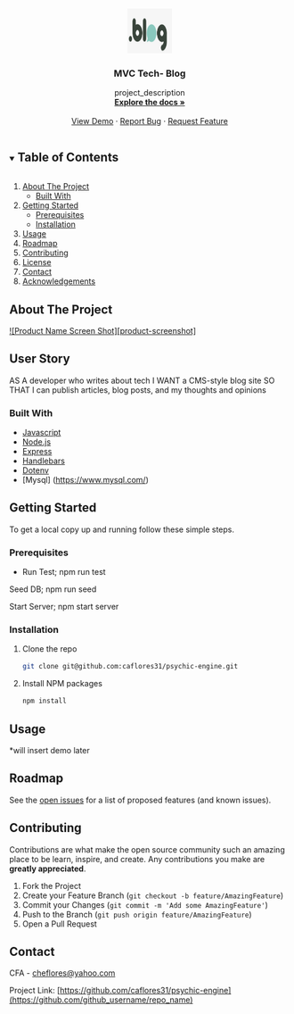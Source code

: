 

<!-- PROJECT LOGO -->
<br />
<p align="center">
  <a href="https://github.com/caflores31/psychic-engine">
    <img src="images/blog.png" alt="Logo" width="80" height="80">
  </a>

  <h3 align="center">MVC Tech- Blog</h3>

  <p align="center">
    project_description
    <br />
    <a href="https://github.com/caflores31/psychic-engine"><strong>Explore the docs »</strong></a>
    <br />
    <br />
    <a href="https://github.com/caflores31/psychic-engine">View Demo</a>
    ·
    <a href="https://github.com/caflores31/psychic-engine/issues">Report Bug</a>
    ·
    <a href="https://github.com/caflores31/psychic-engine/issues">Request Feature</a>
  </p>
</p>



<!-- TABLE OF CONTENTS -->
<details open="open">
  <summary><h2 style="display: inline-block">Table of Contents</h2></summary>
  <ol>
    <li>
      <a href="#about-the-project">About The Project</a>
      <ul>
        <li><a href="#built-with">Built With</a></li>
      </ul>
    </li>
    <li>
      <a href="#getting-started">Getting Started</a>
      <ul>
        <li><a href="#prerequisites">Prerequisites</a></li>
        <li><a href="#installation">Installation</a></li>
      </ul>
    </li>
    <li><a href="#usage">Usage</a></li>
    <li><a href="#roadmap">Roadmap</a></li>
    <li><a href="#contributing">Contributing</a></li>
    <li><a href="#license">License</a></li>
    <li><a href="#contact">Contact</a></li>
    <li><a href="#acknowledgements">Acknowledgements</a></li>
  </ol>
</details>



<!-- ABOUT THE PROJECT -->
## About The Project

[![Product Name Screen Shot][product-screenshot]](https://example.com)

## User Story

AS A developer who writes about tech
I WANT a CMS-style blog site
SO THAT I can publish articles, blog posts, and my thoughts and opinions

### Built With

* [Javascript](https://www.javascript.com/)
* [Node.js](https://nodejs.org/en/)
* [Express](https://expressjs.com/)
* [Handlebars](https://www.npmjs.com/package/handlebars)
* [Dotenv](https://www.npmjs.com/package/dotenv)
* [Mysql] (https://www.mysql.com/)



<!-- GETTING STARTED -->
## Getting Started

To get a local copy up and running follow these simple steps.

### Prerequisites


* Run Test;
npm run test

Seed DB;
npm run seed

Start Server;
npm start server

### Installation

1. Clone the repo
   ```sh
   git clone git@github.com:caflores31/psychic-engine.git
   ```
2. Install NPM packages
   ```sh
   npm install
   ```


<!-- USAGE EXAMPLES -->
## Usage

*will insert demo later


<!-- ROADMAP -->
## Roadmap

See the [open issues](https://github.com/caflores31/psychic-engine/issues) for a list of proposed features (and known issues).



<!-- CONTRIBUTING -->
## Contributing

Contributions are what make the open source community such an amazing place to be learn, inspire, and create. Any contributions you make are **greatly appreciated**.

1. Fork the Project
2. Create your Feature Branch (`git checkout -b feature/AmazingFeature`)
3. Commit your Changes (`git commit -m 'Add some AmazingFeature'`)
4. Push to the Branch (`git push origin feature/AmazingFeature`)
5. Open a Pull Request


<!-- CONTACT -->
## Contact

CFA - cheflores@yahoo.com

Project Link: [https://github.com/caflores31/psychic-engine](https://github.com/github_username/repo_name)
